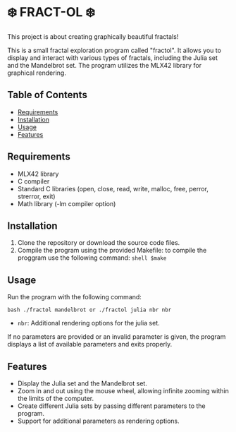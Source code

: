 # ❄️ FRACT-OL ❄️
This project is about creating graphically beautiful fractals!

This is a small fractal exploration program called "fractol". It allows you to display and interact with various types of fractals, including the Julia set and the Mandelbrot set. The program utilizes the MLX42 library for graphical rendering.

## Table of Contents
- [Requirements](#requirements)
- [Installation](#installation)
- [Usage](#usage)
- [Features](#features)

## Requirements
- MLX42 library
- C compiler
- Standard C libraries (open, close, read, write, malloc, free, perror, strerror, exit)
- Math library (-lm compiler option)

## Installation
1. Clone the repository or download the source code files.
2. Compile the program using the provided Makefile:
to compile the proggram use the following command:
```shell $make```


## Usage
Run the program with the following command:

``` bash ./fractol mandelbrot or ./fractol julia nbr nbr ```

- `nbr`: Additional rendering options for the julia set.

If no parameters are provided or an invalid parameter is given, the program displays a list of available parameters and exits properly.

## Features
- Display the Julia set and the Mandelbrot set.
- Zoom in and out using the mouse wheel, allowing infinite zooming within the limits of the computer.
- Create different Julia sets by passing different parameters to the program.
- Support for additional parameters as rendering options.
